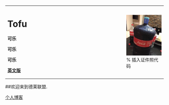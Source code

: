 <table border="0">
  <tr>
    <td width="75%">
      <h1>Tofu</h1>
      <p><b>可乐</b></p>
      <p><b>可乐</b></p>
      <p><b>可乐</b></p>
      <p><b><a href="https://blog.csdn.net/ToToTofu">英文版</a></b></p>
    </td>
    <td width="25%">
      <img src="/webwxgetmsgimg.jpg" width="100%">      % 插入证件照代码 
    </td>
  </tr>
</table>

##欢迎来到德莱联盟.

[个人博客](https://blog.csdn.net/ToToTofu)
